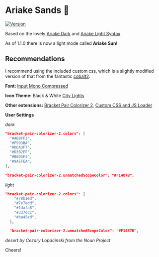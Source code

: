 # Ariake Sands 🌃

[![Version](https://vsmarketplacebadge.apphb.com/version-short/radiolevity.ariake-sands.svg)](https://marketplace.visualstudio.com/items?itemName=radiolevity.ariake-sands)

Based on the lovely [Ariake Dark](https://marketplace.visualstudio.com/items?itemName=wart.ariake-dark) and [Ariake Light Syntax](https://github.com/ragmha/ariake-light-syntax)

As of 1.1.0 there is now a light mode called **Ariake Sun**!

## Recommendations
I recommend using the included custom css, which is a slightly modified version of that from the fantastic [cobalt2](https://marketplace.visualstudio.com/items?itemName=wesbos.theme-cobalt2).

**Font:** [Input Mono Compressed](http://input.fontbureau.com/download/)

**Icon Theme:** Black & White [City Lights](https://marketplace.visualstudio.com/items?itemName=Yummygum.city-lights-icon-vsc)

**Other extensions:** [Bracket Pair Colorizer 2](https://marketplace.visualstudio.com/items?itemName=CoenraadS.bracket-pair-colorizer-2), [Custom CSS and JS Loader](https://marketplace.visualstudio.com/items?itemName=be5invis.vscode-custom-css)

**User Settings**

_dark_
```JSON
"bracket-pair-colorizer-2.colors": [
  "#ABBFF2",
  "#F993BA",
  "#DDA3F7",
  "#D3B2FF",
  "#B6D5F3",
  "#9AEFEA",
],
  
"bracket-pair-colorizer-2.unmatchedScopeColor": "#F1487B",
```

_light_
```JSON
"bracket-pair-colorizer-2.colors": [
    "#78b1ed",
    "#7e7edd",
    "#1dafa8",
    "#337dcc",
    "#ba45ed",
  ],

  "bracket-pair-colorizer-2.unmatchedScopeColor": "#F1487B",
```

_desert by Cezary Lopacinski from the Noun Project_

Cheers!